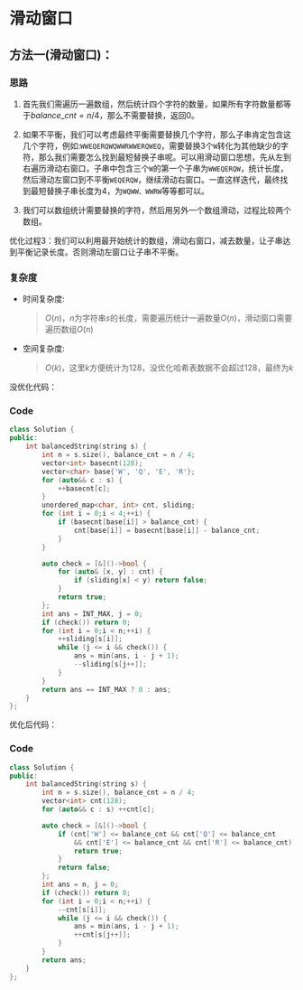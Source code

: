 # 滑动窗口
## 方法一(滑动窗口)：
### 思路
1. 首先我们需遍历一遍数组，然后统计四个字符的数量，如果所有字符数量都等于$balance\_cnt=n/4$，那么不需要替换，返回$0$。

2. 如果不平衡，我们可以考虑最终平衡需要替换几个字符，那么子串肯定包含这几个字符，例如:```WWEQERQWQWWRWWERQWEQ```，需要替换$3$个```W```转化为其他缺少的字符，那么我们需要怎么找到最短替换子串呢。可以用滑动窗口思想，先从左到右遍历滑动右窗口，子串中包含三个```W```的第一个子串为```WWEQERQW```，统计长度，然后滑动左窗口到不平衡```WEQERQW```，继续滑动右窗口。一直这样迭代，最终找到最短替换子串长度为$4$，为```WQWW、WWRW```等等都可以。

3. 我们可以数组统计需要替换的字符，然后用另外一个数组滑动，过程比较两个数组。

优化过程3：我们可以利用最开始统计的数组，滑动右窗口，减去数量，让子串达到平衡记录长度。否则滑动左窗口让子串不平衡。

### 复杂度
- 时间复杂度:
  > $O(n)$，$n$为字符串$s$的长度，需要遍历统计一遍数量$O(n)$，滑动窗口需要遍历数组$O(n)$
- 空间复杂度:
  > $O(k)$，这里$k$方便统计为$128$，没优化哈希表数据不会超过$128$，最终为$k$

没优化代码：
### Code
```C++ []
class Solution {
public:
    int balancedString(string s) {
        int n = s.size(), balance_cnt = n / 4;
        vector<int> basecnt(128);
        vector<char> base{'W', 'Q', 'E', 'R'};
        for (auto&& c : s) {
            ++basecnt[c];
        }
        unordered_map<char, int> cnt, sliding;
        for (int i = 0;i < 4;++i) {
            if (basecnt[base[i]] > balance_cnt) {
                cnt[base[i]] = basecnt[base[i]] - balance_cnt;
            }
        }

        auto check = [&]()->bool {
            for (auto& [x, y] : cnt) {
                if (sliding[x] < y) return false;
            }
            return true;
        };
        int ans = INT_MAX, j = 0;
        if (check()) return 0;
        for (int i = 0;i < n;++i) {
            ++sliding[s[i]];
            while (j <= i && check()) {
                ans = min(ans, i - j + 1);
                --sliding[s[j++]];
            }
        }
        return ans == INT_MAX ? 0 : ans;
    }
};
```
优化后代码：

### Code
```C++ []
class Solution {
public:
    int balancedString(string s) {
        int n = s.size(), balance_cnt = n / 4;
        vector<int> cnt(128);
        for (auto&& c : s) ++cnt[c];

        auto check = [&]()->bool {
            if (cnt['W'] <= balance_cnt && cnt['Q'] <= balance_cnt
                && cnt['E'] <= balance_cnt && cnt['R'] <= balance_cnt) {
                return true;
            }
            return false;
        };
        int ans = n, j = 0;
        if (check()) return 0;
        for (int i = 0;i < n;++i) {
            --cnt[s[i]];
            while (j <= i && check()) {
                ans = min(ans, i - j + 1);
                ++cnt[s[j++]];
            }
        }
        return ans;
    }
};
```